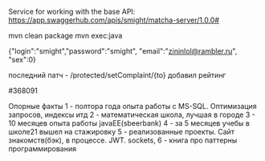 Service for working with the base
API: https://app.swaggerhub.com/apis/smight/matcha-server/1.0.0#

mvn clean package
mvn exec:java

{"login":"smight","password":"smight", "email":"zininlol@rambler.ru", "sex":0}

последний патч -
/protected/setComplaint/{to}
добавил рейтинг

#368091

Опорные факты
1 - полтора года опыта работы с MS-SQL. Оптимизация запросов, индексы итд
2 - математическая школа, лучшая в городе
3 - 10 месяцев опыта работы javaEE(sbeerbank)
4 - за 5 месяцев учебы в школе21 вышел на стажировку
5 - реализованные проекты. Сайт знакомств(бэк), в процессе. JWT. sockets, 
6 - книга про паттерны программирования


